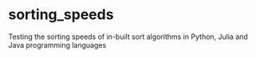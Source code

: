 # sorting_speeds
Testing the sorting speeds of in-built sort algorithms in Python, Julia and Java programming languages
